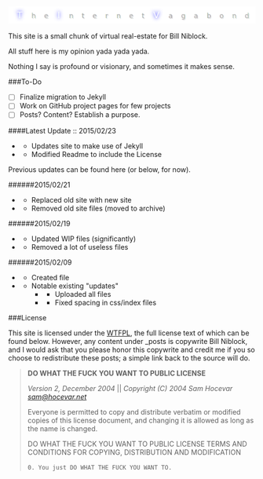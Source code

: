 ![The Internet Vagabond](src/images/TIV_GitHub_Readme.png)

This site is a small chunk of virtual real-estate for Bill Niblock.

All stuff here is my opinion yada yada yada.

Nothing I say is profound or visionary, and sometimes it makes sense.

###To-Do
* [ ] Finalize migration to Jekyll
* [ ] Work on GitHub project pages for few projects
* [ ] Posts? Content? Establish a purpose.

####Latest Update :: 2015/02/23
* + Updates site to make use of Jekyll
* + Modified Readme to include the License

Previous updates can be found here (or below, for now).

######2015/02/21
* + Replaced old site with new site
* - Removed old site files (moved to archive)

######2015/02/19
* + Updated WIP files (significantly)
* - Removed a lot of useless files

######2015/02/09
* + Created file
* + Notable existing "updates"
    * + Uploaded all files
    * + Fixed spacing in css/index files

###License

This site is licensed under the [WTFPL](http://www.wtfpl.net/), the full
license text of which can be found below. However, any content under
\_posts is copywrite Bill Niblock, and I would ask that you please honor
this copywrite and credit me if you so choose to redistribute these posts;
a simple link back to the source will do.

> **DO WHAT THE FUCK YOU WANT TO PUBLIC LICENSE**
>
> _Version 2, December 2004_ || 
> _Copyright (C) 2004 Sam Hocevar <sam@hocevar.net>_
>
> Everyone is permitted to copy and distribute verbatim or modified 
> copies of this license document, and changing it is allowed as long 
> as the name is changed. 
>
> DO WHAT THE FUCK YOU WANT TO PUBLIC LICENSE 
> TERMS AND CONDITIONS FOR COPYING, DISTRIBUTION AND MODIFICATION 
>
>     0. You just DO WHAT THE FUCK YOU WANT TO.
